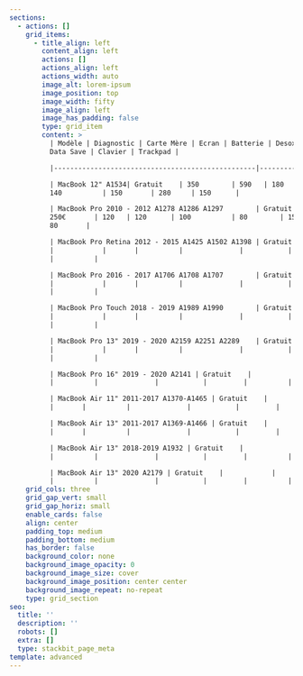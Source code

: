 ```yaml
---
sections:
  - actions: []
    grid_items:
      - title_align: left
        content_align: left
        actions: []
        actions_align: left
        actions_width: auto
        image_alt: lorem-ipsum
        image_position: top
        image_width: fifty
        image_align: left
        image_has_padding: false
        type: grid_item
        content: >
          | Modèle | Diagnostic | Carte Mère | Ecran | Batterie | Desoxydation |
          Data Save | Clavier | Trackpad |

          |--------------------------------------------------|------------|------------|-------|----------|--------------|-----------|---------|----------|

          | MacBook 12" A1534| Gratuit    | 350        | 590   | 180      |
          140          | 150       | 280     | 150      |

          | MacBook Pro 2010 - 2012 A1278 A1286 A1297        | Gratuit    |
          250€       | 120   | 120      | 100          | 80        | 150     |
          80       |

          | MacBook Pro Retina 2012 - 2015 A1425 A1502 A1398 | Gratuit   
          |            |       |          |              |           |        
          |          |

          | MacBook Pro 2016 - 2017 A1706 A1708 A1707        | Gratuit   
          |            |       |          |              |           |        
          |          |

          | MacBook Pro Touch 2018 - 2019 A1989 A1990        | Gratuit   
          |            |       |          |              |           |        
          |          |

          | MacBook Pro 13" 2019 - 2020 A2159 A2251 A2289    | Gratuit   
          |            |       |          |              |           |        
          |          |

          | MacBook Pro 16" 2019 - 2020 A2141 | Gratuit    |            |      
          |          |              |           |         |          |

          | MacBook Air 11" 2011-2017 A1370-A1465 | Gratuit    |           
          |       |          |              |           |         |          |

          | MacBook Air 13" 2011-2017 A1369-A1466 | Gratuit    |           
          |       |          |              |           |         |          |

          | MacBook Air 13" 2018-2019 A1932 | Gratuit    |            |      
          |          |              |           |         |          |

          | MacBook Air 13" 2020 A2179 | Gratuit    |            |      
          |          |              |           |         |          |
    grid_cols: three
    grid_gap_vert: small
    grid_gap_horiz: small
    enable_cards: false
    align: center
    padding_top: medium
    padding_bottom: medium
    has_border: false
    background_color: none
    background_image_opacity: 0
    background_image_size: cover
    background_image_position: center center
    background_image_repeat: no-repeat
    type: grid_section
seo:
  title: ''
  description: ''
  robots: []
  extra: []
  type: stackbit_page_meta
template: advanced
---
```

